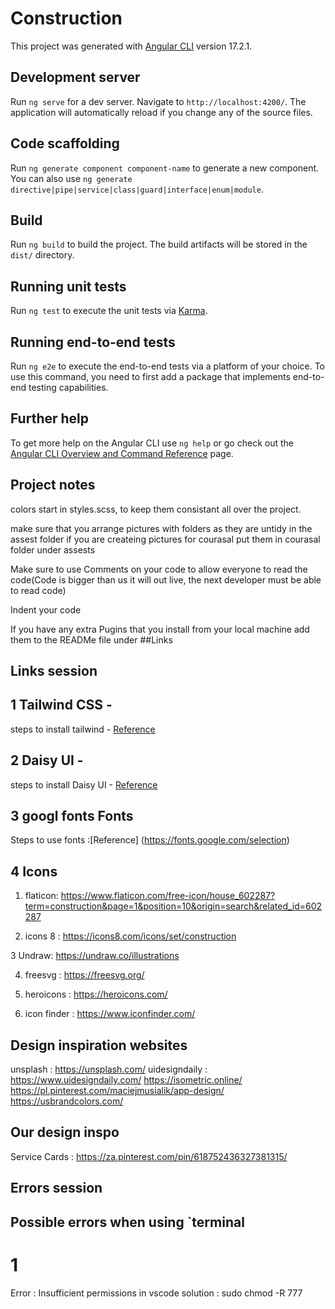 # Construction

This project was generated with [Angular CLI](https://github.com/angular/angular-cli) version 17.2.1.

## Development server

Run `ng serve` for a dev server. Navigate to `http://localhost:4200/`. The application will automatically reload if you change any of the source files.

## Code scaffolding

Run `ng generate component component-name` to generate a new component. You can also use `ng generate directive|pipe|service|class|guard|interface|enum|module`.

## Build

Run `ng build` to build the project. The build artifacts will be stored in the `dist/` directory.

## Running unit tests

Run `ng test` to execute the unit tests via [Karma](https://karma-runner.github.io).

## Running end-to-end tests

Run `ng e2e` to execute the end-to-end tests via a platform of your choice. To use this command, you need to first add a package that implements end-to-end testing capabilities.

## Further help

To get more help on the Angular CLI use `ng help` or go check out the [Angular CLI Overview and Command Reference](https://angular.io/cli) page.

##  Project notes 


colors start in styles.scss, to keep them consistant all over the project.

make sure that you arrange pictures with folders as they are untidy in the assest folder if you are createing pictures for courasal put them in courasal folder under assests

Make sure to use Comments on your code to allow everyone to read the code(Code is bigger than us it will out live, the next developer must be able to read code)

Indent your code 

If you have any extra Pugins that you install from your local machine add them to the READMe file under ##Links


## Links session
## 1 Tailwind CSS - 

steps to install tailwind - [Reference](https://tailwindcss.com/docs/guides/angular)

## 2 Daisy UI - 

steps to install Daisy UI - [Reference](https://daisyui.com/docs/install/)

## 3 googl fonts Fonts 

Steps to use fonts :[Reference] (https://fonts.google.com/selection)

## 4 Icons

1. flaticon:  https://www.flaticon.com/free-icon/house_602287?term=construction&page=1&position=10&origin=search&related_id=602287

2. icons 8 : https://icons8.com/icons/set/construction


3 Undraw: https://undraw.co/illustrations

4. freesvg : https://freesvg.org/


5. heroicons : https://heroicons.com/

6. icon finder : https://www.iconfinder.com/ 




## Design  inspiration websites
unsplash : https://unsplash.com/
uidesigndaily : https://www.uidesigndaily.com/
https://isometric.online/
https://pl.pinterest.com/maciejmusialik/app-design/
https://usbrandcolors.com/

## Our design inspo
Service Cards : https://za.pinterest.com/pin/618752436327381315/
>



## Errors session
## Possible errors when using `terminal 

# 1 
Error : Insufficient permissions in vscode
solution  :  sudo chmod -R 777 <project name>
